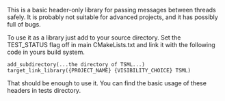 This is a basic header-only library for passing messages 
between threads safely. It is probably not suitable for 
advanced projects, and it has possibly full of bugs.

To use it as a library just add to your source directory. Set the
TEST_STATUS flag off in main CMakeLists.txt and link it with the
following code in yours build system.

    add_subdirectory(...the directory of TSML...)
    target_link_library({PROJECT_NAME} {VISIBILITY_CHOICE} TSML)

That should be enough to use it. You can find the basic usage of these
headers in tests directory.

